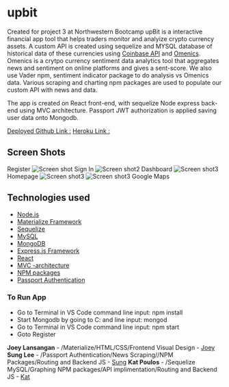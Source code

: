 # upbit

Created for project 3 at Northwestern Bootcamp upBit is a interactive financial app tool that helps traders monitor and analyize crypto currency assets.  A custom API is created using sequelize and MYSQL database of historical data of these currencies using [Coinbase API](https://developers.coinbase.com/) and [Omenics](https://omenics.com/dashboard).  Omenics is a crytpo currency sentiment data analytics tool that aggregates news and sentiment on online platforms and gives a sent-score.  We also use Vader npm, sentiment indicator package to do analysis vs Omenics data.  Various scraping and charting npm packages are used to populate our custom API with news and data.

The app is created on React front-end, with sequelize Node express back-end using MVC architecture.  Passport JWT authorization is applied saving user data onto Mongodb.  

[Deployed Github Link :](LINK)
[Heroku Link :](LINK)
## Screen Shots
Register
![Screen shot]()
Sign In
![Screen shot2]()
Dashboard
![Screen shot3]()
Homepage
![Screen shot3]()
![Screen shot3]()
Google Maps
## Technologies used
- [Node.js](https://en.wikipedia.org/wiki/Node.js)
- [Materialize Framework](https://materializecss.com/)
- [Sequelize](http://docs.sequelizejs.com/)
- [MySQL](https://en.wikipedia.org/wiki/MySQL)
- [MongoDB](https://www.mongodb.com/)
- [Express.js Framework](https://expressjs.com/)
- [React](https://reactjs.org)
- [MVC -architecture](https://en.wikipedia.org/wiki/Model%E2%80%93view%E2%80%93controller)
- [NPM packages](https://www.npmjs.com/)
- [Passport Authentication](http://www.passportjs.org)

### To Run App

- Go to Terminal in VS Code command line input: npm install
- Start Mongodb by going to C: and line input: mongod
- Go to Terminal in VS Code command line input: npm start
- Goto Register 

**Joey Lansangan** - /Materialize/HTML/CSS/Frontend Visual Design - [Joey](LINK)
**Sung Lee** - /Passport Authentication/News Scraping//NPM Packages/Routing and Backend JS - [Sung](LINK)
**Kat Poulos** - /Sequelize MySQL/Graphing NPM packages/API implimentation/Routing and Backend JS - [Kat](LINK)

